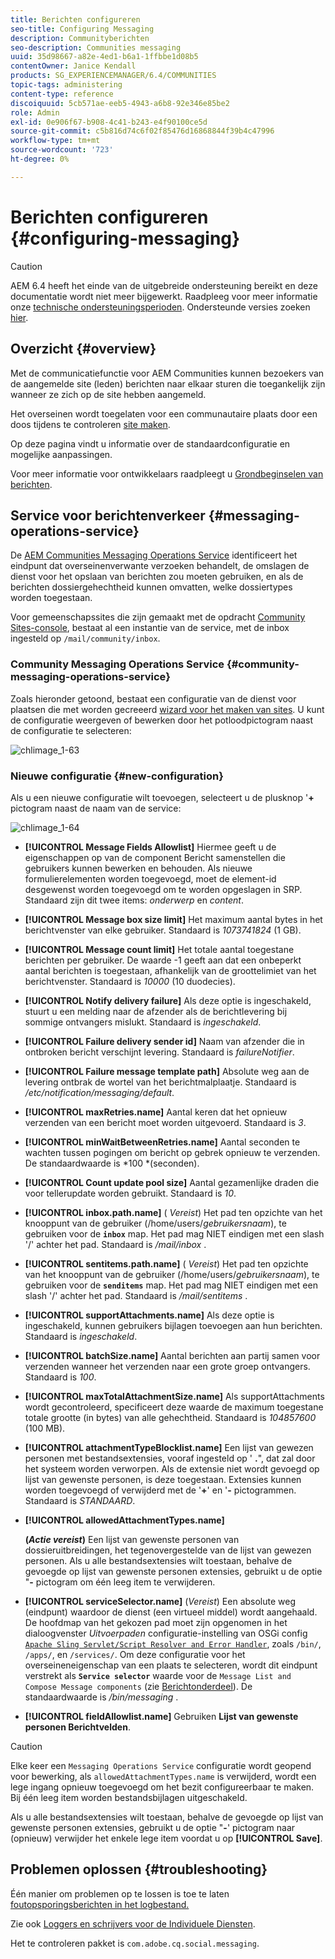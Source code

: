 ```yaml
---
title: Berichten configureren
seo-title: Configuring Messaging
description: Communityberichten
seo-description: Communities messaging
uuid: 35d98667-a82e-4ed1-b6a1-1ffbbe1d08b5
contentOwner: Janice Kendall
products: SG_EXPERIENCEMANAGER/6.4/COMMUNITIES
topic-tags: administering
content-type: reference
discoiquuid: 5cb571ae-eeb5-4943-a6b8-92e346e85be2
role: Admin
exl-id: 0e906f67-b908-4c41-b243-e4f90100ce5d
source-git-commit: c5b816d74c6f02f85476d16868844f39b4c47996
workflow-type: tm+mt
source-wordcount: '723'
ht-degree: 0%

---
```


# Berichten configureren {#configuring-messaging}

>[!CAUTION]
>
>AEM 6.4 heeft het einde van de uitgebreide ondersteuning bereikt en deze documentatie wordt niet meer bijgewerkt. Raadpleeg voor meer informatie onze [technische ondersteuningsperioden](https://helpx.adobe.com/support/programs/eol-matrix.html). Ondersteunde versies zoeken [hier](https://experienceleague.adobe.com/docs/).

## Overzicht {#overview}

Met de communicatiefunctie voor AEM Communities kunnen bezoekers van de aangemelde site (leden) berichten naar elkaar sturen die toegankelijk zijn wanneer ze zich op de site hebben aangemeld.

Het overseinen wordt toegelaten voor een communautaire plaats door een doos tijdens te controleren [site maken](sites-console.md).

Op deze pagina vindt u informatie over de standaardconfiguratie en mogelijke aanpassingen.

Voor meer informatie voor ontwikkelaars raadpleegt u [Grondbeginselen van berichten](essentials-messaging.md).

## Service voor berichtenverkeer {#messaging-operations-service}

De [AEM Communities Messaging Operations Service](http://localhost:4502/system/console/configMgr/com.adobe.cq.social.messaging.client.endpoints.impl.MessagingOperationsServiceImpl) identificeert het eindpunt dat overseinenverwante verzoeken behandelt, de omslagen de dienst voor het opslaan van berichten zou moeten gebruiken, en als de berichten dossiergehechtheid kunnen omvatten, welke dossiertypes worden toegestaan.

Voor gemeenschapssites die zijn gemaakt met de opdracht [Community Sites-console](sites-console.md), bestaat al een instantie van de service, met de inbox ingesteld op `/mail/community/inbox`.

### Community Messaging Operations Service {#community-messaging-operations-service}

Zoals hieronder getoond, bestaat een configuratie van de dienst voor plaatsen die met worden gecreeerd [wizard voor het maken van sites](sites-console.md). U kunt de configuratie weergeven of bewerken door het potloodpictogram naast de configuratie te selecteren:

![chlimage_1-63](assets/chlimage_1-63.png)

### Nieuwe configuratie {#new-configuration}

Als u een nieuwe configuratie wilt toevoegen, selecteert u de plusknop &#39;**+** pictogram naast de naam van de service:

![chlimage_1-64](assets/chlimage_1-64.png)

* **[!UICONTROL Message Fields Allowlist]**
Hiermee geeft u de eigenschappen op van de component Bericht samenstellen die gebruikers kunnen bewerken en behouden. Als nieuwe formulierelementen worden toegevoegd, moet de element-id desgewenst worden toegevoegd om te worden opgeslagen in SRP. Standaard zijn dit twee items: 
*onderwerp* en *content*.

* **[!UICONTROL Message box size limit]**
Het maximum aantal bytes in het berichtvenster van elke gebruiker. Standaard is 
*1073741824* (1 GB).

* **[!UICONTROL Message count limit]**
Het totale aantal toegestane berichten per gebruiker. De waarde -1 geeft aan dat een onbeperkt aantal berichten is toegestaan, afhankelijk van de groottelimiet van het berichtvenster. Standaard is 
*10000* (10 duodecies).

* **[!UICONTROL Notify delivery failure]**
Als deze optie is ingeschakeld, stuurt u een melding naar de afzender als de berichtlevering bij sommige ontvangers mislukt. Standaard is 
*ingeschakeld*.

* **[!UICONTROL Failure delivery sender id]**
Naam van afzender die in ontbroken bericht verschijnt levering. Standaard is 
*failureNotifier*.

* **[!UICONTROL Failure message template path]**
Absolute weg aan de levering ontbrak de wortel van het berichtmalplaatje. Standaard is 
*/etc/notification/messaging/default*.

* **[!UICONTROL maxRetries.name]**
Aantal keren dat het opnieuw verzenden van een bericht moet worden uitgevoerd. Standaard is 
*3*.

* **[!UICONTROL minWaitBetweenRetries.name]**
Aantal seconden te wachten tussen pogingen om bericht op gebrek opnieuw te verzenden. De standaardwaarde is *100 *(seconden).

* **[!UICONTROL Count update pool size]**
Aantal gezamenlijke draden die voor tellerupdate worden gebruikt. Standaard is 
*10*.

* **[!UICONTROL inbox.path.name]**
(
*Vereist*) Het pad ten opzichte van het knooppunt van de gebruiker (/home/users/*gebruikersnaam*), te gebruiken voor de **`inbox`** map. Het pad mag NIET eindigen met een slash &#39;/&#39; achter het pad. Standaard is */mail/inbox* .

* **[!UICONTROL sentitems.path.name]**
(
*Vereist*) Het pad ten opzichte van het knooppunt van de gebruiker (/home/users/*gebruikersnaam*), te gebruiken voor de **`senditems`** map. Het pad mag NIET eindigen met een slash &#39;/&#39; achter het pad. Standaard is */mail/sentitems* .

* **[!UICONTROL supportAttachments.name]**
Als deze optie is ingeschakeld, kunnen gebruikers bijlagen toevoegen aan hun berichten. Standaard is 
*ingeschakeld*.

* **[!UICONTROL batchSize.name]**
Aantal berichten aan partij samen voor verzenden wanneer het verzenden naar een grote groep ontvangers. Standaard is 
*100*.

* **[!UICONTROL maxTotalAttachmentSize.name]**
Als supportAttachments wordt gecontroleerd, specificeert deze waarde de maximum toegestane totale grootte (in bytes) van alle gehechtheid. Standaard is 
*104857600* (100 MB).

* **[!UICONTROL attachmentTypeBlocklist.name]**
Een lijst van gewezen personen met bestandsextensies, vooraf ingesteld op &#39;
**.**&quot;, dat zal door het systeem worden verworpen. Als de extensie niet wordt gevoegd op lijst van gewenste personen, is deze toegestaan. Extensies kunnen worden toegevoegd of verwijderd met de &#39;**+**&#39; en &#39;**-** pictogrammen. Standaard is *STANDAARD*.

* **[!UICONTROL allowedAttachmentTypes.name]**

   **(*Actie vereist*)** Een lijst van gewenste personen van dossieruitbreidingen, het tegenovergestelde van de lijst van gewezen personen. Als u alle bestandsextensies wilt toestaan, behalve de gevoegde op lijst van gewenste personen extensies, gebruikt u de optie &quot;**-** pictogram om één leeg item te verwijderen.

* **[!UICONTROL serviceSelector.name]**
(*Vereist*) Een absolute weg (eindpunt) waardoor de dienst (een virtueel middel) wordt aangehaald. De hoofdmap van het gekozen pad moet zijn opgenomen in het dialoogvenster *Uitvoerpaden* configuratie-instelling van OSGi config [ `Apache Sling Servlet/Script Resolver and Error Handler`](http://localhost:4502/system/console/configMgr/org.apache.sling.servlets.resolver.SlingServletResolver), zoals `/bin/`, `/apps/`, en `/services/`. Om deze configuratie voor het overseineneigenschap van een plaats te selecteren, wordt dit eindpunt verstrekt als **`Service selector`** waarde voor de `Message List and Compose Message components` (zie [Berichtonderdeel](configure-messaging.md)). De standaardwaarde is */bin/messaging* .

* **[!UICONTROL fieldAllowlist.name]**
Gebruiken 
**Lijst van gewenste personen Berichtvelden**.

>[!CAUTION]
>
>Elke keer een `Messaging Operations Service` configuratie wordt geopend voor bewerking, als `allowedAttachmentTypes.name` is verwijderd, wordt een lege ingang opnieuw toegevoegd om het bezit configureerbaar te maken. Bij één leeg item worden bestandsbijlagen uitgeschakeld.
>
>Als u alle bestandsextensies wilt toestaan, behalve de gevoegde op lijst van gewenste personen extensies, gebruikt u de optie &quot;**-**&#39; pictogram naar (opnieuw) verwijder het enkele lege item voordat u op **[!UICONTROL Save]**.

## Problemen oplossen {#troubleshooting}

Één manier om problemen op te lossen is toe te laten [foutopsporingsberichten in het logbestand.](../../help/sites-administering/troubleshooting.md)

Zie ook [Loggers en schrijvers voor de Individuele Diensten](../../help/sites-deploying/configure-logging.md#loggers-and-writers-for-individual-services).

Het te controleren pakket is `com.adobe.cq.social.messaging`.
